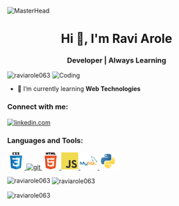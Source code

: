 ![MasterHead](https://i.gifer.com/Ry6p.gif)
<h1 align="center">Hi 👋, I'm Ravi Arole</h1>
<h3 align="center">Developer | Always Learning</h3>
<img align="right" alt="Coding" width="400" src="https://shorturl.at/haeAQ">
<p align="left"> <img src="https://komarev.com/ghpvc/?username=raviarole063&label=Profile%20views&color=0e75b6&style=flat" alt="raviarole063" /> </p>

- 🌱 I’m currently learning **Web Technologies**


<h3 align="left">Connect with me:</h3>
<p align="left">
<a href="https://www.linkedin.com/in/ravi-arole-645691233/" target="blank"><img align="center" src="https://raw.githubusercontent.com/rahuldkjain/github-profile-readme-generator/master/src/images/icons/Social/linked-in-alt.svg" alt="linkedin.com" height="30" width="40" /></a>
</p>


<h3 align="left">Languages and Tools:</h3>
<p align="left"> <a href="https://www.w3schools.com/css/" target="_blank" rel="noreferrer"> <img src="https://raw.githubusercontent.com/devicons/devicon/master/icons/css3/css3-original-wordmark.svg" alt="css3" width="40" height="40"/> </a> <a href="https://git-scm.com/" target="_blank" rel="noreferrer"> <img src="https://www.vectorlogo.zone/logos/git-scm/git-scm-icon.svg" alt="git" width="40" height="40"/> </a> <a href="https://www.w3.org/html/" target="_blank" rel="noreferrer"> <img src="https://raw.githubusercontent.com/devicons/devicon/master/icons/html5/html5-original-wordmark.svg" alt="html5" width="40" height="40"/> </a> <a href="https://developer.mozilla.org/en-US/docs/Web/JavaScript" target="_blank" rel="noreferrer"> <img src="https://raw.githubusercontent.com/devicons/devicon/master/icons/javascript/javascript-original.svg" alt="javascript" width="40" height="40"/> </a> <a href="https://www.mysql.com/" target="_blank" rel="noreferrer"> <img src="https://raw.githubusercontent.com/devicons/devicon/master/icons/mysql/mysql-original-wordmark.svg" alt="mysql" width="40" height="40"/> </a> <a href="https://www.python.org" target="_blank" rel="noreferrer"> <img src="https://raw.githubusercontent.com/devicons/devicon/master/icons/python/python-original.svg" alt="python" width="40" height="40"/> </a> </p>

<p><img align="left" src="https://github-readme-stats.vercel.app/api/top-langs?username=raviarole063&show_icons=true&locale=en&layout=compact" alt="raviarole063" /></p>

<p>&nbsp;<img align="center" src="https://github-readme-stats.vercel.app/api?username=raviarole063&show_icons=true&locale=en" alt="raviarole063" /></p>

<p><img align="center" src="https://github-readme-streak-stats.herokuapp.com/?user=raviarole063&" alt="raviarole063" /></p>
